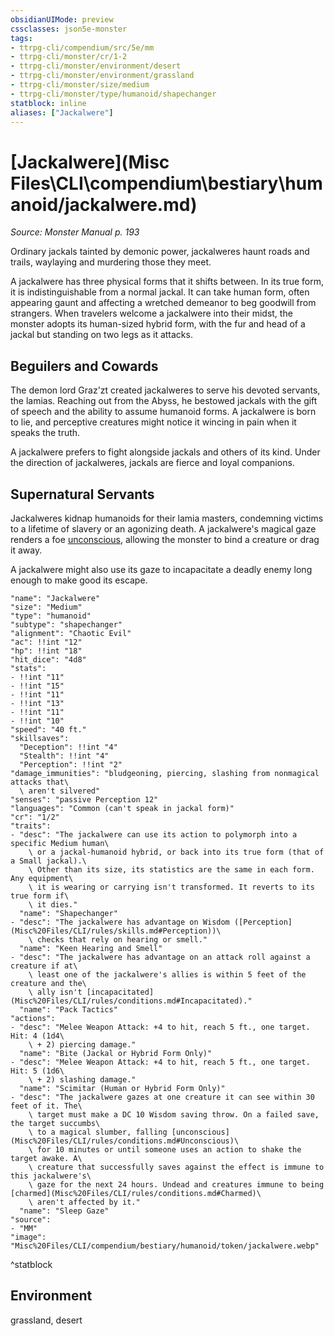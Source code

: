 ```yaml
---
obsidianUIMode: preview
cssclasses: json5e-monster
tags:
- ttrpg-cli/compendium/src/5e/mm
- ttrpg-cli/monster/cr/1-2
- ttrpg-cli/monster/environment/desert
- ttrpg-cli/monster/environment/grassland
- ttrpg-cli/monster/size/medium
- ttrpg-cli/monster/type/humanoid/shapechanger
statblock: inline
aliases: ["Jackalwere"]
---
```

# [Jackalwere](Misc Files\CLI\compendium\bestiary\humanoid/jackalwere.md)
*Source: Monster Manual p. 193*  

Ordinary jackals tainted by demonic power, jackalweres haunt roads and trails, waylaying and murdering those they meet.

A jackalwere has three physical forms that it shifts between. In its true form, it is indistinguishable from a normal jackal. It can take human form, often appearing gaunt and affecting a wretched demeanor to beg goodwill from strangers. When travelers welcome a jackalwere into their midst, the monster adopts its human-sized hybrid form, with the fur and head of a jackal but standing on two legs as it attacks.

## Beguilers and Cowards

The demon lord Graz'zt created jackalweres to serve his devoted servants, the lamias. Reaching out from the Abyss, he bestowed jackals with the gift of speech and the ability to assume humanoid forms. A jackalwere is born to lie, and perceptive creatures might notice it wincing in pain when it speaks the truth.

A jackalwere prefers to fight alongside jackals and others of its kind. Under the direction of jackalweres, jackals are fierce and loyal companions.

## Supernatural Servants

Jackalweres kidnap humanoids for their lamia masters, condemning victims to a lifetime of slavery or an agonizing death. A jackalwere's magical gaze renders a foe [unconscious](Misc%20Files/CLI/rules/conditions.md#Unconscious), allowing the monster to bind a creature or drag it away.

A jackalwere might also use its gaze to incapacitate a deadly enemy long enough to make good its escape.

```statblock
"name": "Jackalwere"
"size": "Medium"
"type": "humanoid"
"subtype": "shapechanger"
"alignment": "Chaotic Evil"
"ac": !!int "12"
"hp": !!int "18"
"hit_dice": "4d8"
"stats":
- !!int "11"
- !!int "15"
- !!int "11"
- !!int "13"
- !!int "11"
- !!int "10"
"speed": "40 ft."
"skillsaves":
  "Deception": !!int "4"
  "Stealth": !!int "4"
  "Perception": !!int "2"
"damage_immunities": "bludgeoning, piercing, slashing from nonmagical attacks that\
  \ aren't silvered"
"senses": "passive Perception 12"
"languages": "Common (can't speak in jackal form)"
"cr": "1/2"
"traits":
- "desc": "The jackalwere can use its action to polymorph into a specific Medium human\
    \ or a jackal-humanoid hybrid, or back into its true form (that of a Small jackal).\
    \ Other than its size, its statistics are the same in each form. Any equipment\
    \ it is wearing or carrying isn't transformed. It reverts to its true form if\
    \ it dies."
  "name": "Shapechanger"
- "desc": "The jackalwere has advantage on Wisdom ([Perception](Misc%20Files/CLI/rules/skills.md#Perception))\
    \ checks that rely on hearing or smell."
  "name": "Keen Hearing and Smell"
- "desc": "The jackalwere has advantage on an attack roll against a creature if at\
    \ least one of the jackalwere's allies is within 5 feet of the creature and the\
    \ ally isn't [incapacitated](Misc%20Files/CLI/rules/conditions.md#Incapacitated)."
  "name": "Pack Tactics"
"actions":
- "desc": "Melee Weapon Attack: +4 to hit, reach 5 ft., one target. Hit: 4 (1d4\
    \ + 2) piercing damage."
  "name": "Bite (Jackal or Hybrid Form Only)"
- "desc": "Melee Weapon Attack: +4 to hit, reach 5 ft., one target. Hit: 5 (1d6\
    \ + 2) slashing damage."
  "name": "Scimitar (Human or Hybrid Form Only)"
- "desc": "The jackalwere gazes at one creature it can see within 30 feet of it. The\
    \ target must make a DC 10 Wisdom saving throw. On a failed save, the target succumbs\
    \ to a magical slumber, falling [unconscious](Misc%20Files/CLI/rules/conditions.md#Unconscious)\
    \ for 10 minutes or until someone uses an action to shake the target awake. A\
    \ creature that successfully saves against the effect is immune to this jackalwere's\
    \ gaze for the next 24 hours. Undead and creatures immune to being [charmed](Misc%20Files/CLI/rules/conditions.md#Charmed)\
    \ aren't affected by it."
  "name": "Sleep Gaze"
"source":
- "MM"
"image": "Misc%20Files/CLI/compendium/bestiary/humanoid/token/jackalwere.webp"
```
^statblock

## Environment

grassland, desert